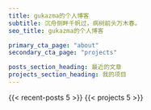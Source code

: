 ```yaml
---
title: gukazma的个人博客
subtitle: 沉舟侧畔千帆过，病树前头万木春。
seo_title: gukazma的个人博客

primary_cta_page: "about"
secondary_cta_page: "projects"

posts_section_heading: 最近的文章
projects_section_heading: 我的项目
---
```


{{< recent-posts 5 >}}
{{< projects 5 >}}
